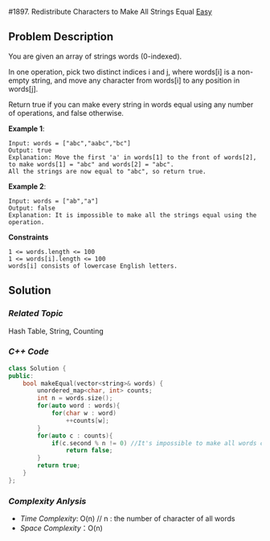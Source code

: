 #1897. Redistribute Characters to Make All Strings Equal
[Easy](https://leetcode.com/problems/redistribute-characters-to-make-all-strings-equal/description/)

## Problem Description

You are given an array of strings words (0-indexed).

In one operation, pick two distinct indices i and j, where words[i] is a non-empty string, and move any character from words[i] to any position in words[j].

Return true if you can make every string in words equal using any number of operations, and false otherwise.

**Example 1**:
```
Input: words = ["abc","aabc","bc"]
Output: true
Explanation: Move the first 'a' in words[1] to the front of words[2],
to make words[1] = "abc" and words[2] = "abc".
All the strings are now equal to "abc", so return true.
```
**Example 2**:
```
Input: words = ["ab","a"]
Output: false
Explanation: It is impossible to make all the strings equal using the operation.
```

**Constraints**
```
1 <= words.length <= 100
1 <= words[i].length <= 100
words[i] consists of lowercase English letters.
```

## Solution

### _Related Topic_
   Hash Table, String, Counting

### _C++ Code_
```cpp
class Solution {
public:
    bool makeEqual(vector<string>& words) {
        unordered_map<char, int> counts;
        int n = words.size();
        for(auto word : words){
            for(char w : word)
                ++counts[w];
        }
        for(auto c : counts){
            if(c.second % n != 0) //It's impossible to make all words contain the same number of character 'c'
                return false;
        }
        return true;
    }
};
```

### _Complexity Anlysis_
- _Time Complexity_: O(n) // n : the number of character of all words
- _Space Complexity_：O(n)
